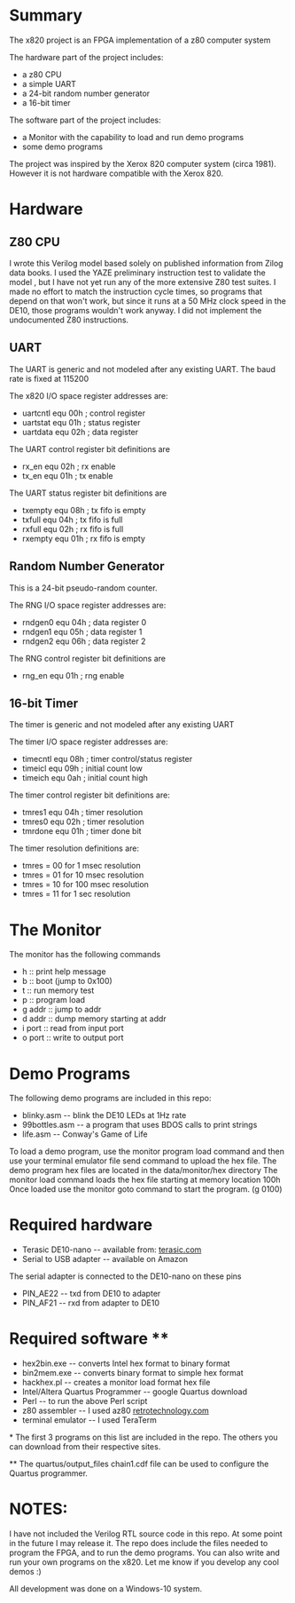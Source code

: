 # Summary

The x820 project is an FPGA implementation of a z80 computer system

The hardware part of the project includes:

- a z80 CPU
- a simple UART
- a 24-bit random number generator
- a 16-bit timer

The software part of the project includes:

- a Monitor with the capability to load and run demo programs
- some demo programs

The project was inspired by the Xerox 820 computer system (circa 1981).
However it is not hardware compatible with the Xerox 820.

# Hardware

## Z80 CPU

I wrote this Verilog model based solely on published information from Zilog data books. I used the YAZE preliminary instruction test to validate the model , but I have not yet run any of the more extensive Z80 test suites. I made no effort to match the instruction cycle times, so programs that depend on that won&#39;t work, but since it runs at a 50 MHz clock speed in the DE10, those programs wouldn&#39;t work anyway. I did not implement the undocumented Z80 instructions.

## UART

The UART is generic and not modeled after any existing UART.
The baud rate is fixed at 115200

The x820 I/O space register addresses are:

- uartcntl equ 00h ; control register
- uartstat equ 01h ; status register
- uartdata equ 02h ; data register

The UART control register bit definitions are

- rx\_en equ 02h ; rx enable
- tx\_en equ 01h ; tx enable

The UART status register bit definitions are

- txempty equ 08h ; tx fifo is empty
- txfull equ 04h ; tx fifo is full
- rxfull equ 02h ; rx fifo is full
- rxempty equ 01h ; rx fifo is empty

## Random Number Generator

This is a 24-bit pseudo-random counter.

The RNG I/O space register addresses are:

- rndgen0 equ 04h ; data register 0
- rndgen1 equ 05h ; data register 1
- rndgen2 equ 06h ; data register 2

The RNG control register bit definitions are

- rng\_en equ 01h ; rng enable

## 16-bit Timer

The timer is generic and not modeled after any existing UART

The timer I/O space register addresses are:

- timecntl equ 08h ; timer control/status register
- timeicl equ 09h ; initial count low
- timeich equ 0ah ; initial count high

The timer control register bit definitions are:

- tmres1 equ 04h ; timer resolution
- tmres0 equ 02h ; timer resolution
- tmrdone equ 01h ; timer done bit

The timer resolution definitions are:

- tmres = 00 for 1 msec resolution
- tmres = 01 for 10 msec resolution
- tmres = 10 for 100 msec resolution
- tmres = 11 for 1 sec resolution

# The Monitor

The monitor has the following commands

- h       :: print help message
- b       :: boot (jump to 0x100)
- t       :: run memory test
- p       :: program load
- g addr  :: jump to addr
- d addr  :: dump memory starting at addr
- i port  :: read from input port
- o port  :: write to output port

# Demo Programs

The following demo programs are included in this repo:

- blinky.asm -- blink the DE10 LEDs at 1Hz rate
- 99bottles.asm -- a program that uses BDOS calls to print strings
- life.asm -- Conway&#39;s Game of Life

To load a demo program, use the monitor program load command and then use your terminal emulator file send command to upload the hex file.
The demo program hex files are located in the data/monitor/hex directory
The monitor load command loads the hex file starting at memory location 100h
Once loaded use the monitor goto command to start the program.  (g 0100)

# Required hardware

- Terasic DE10-nano -- available from: [terasic.com](https://www.terasic.com.tw/en/)
- Serial to USB adapter -- available on Amazon

The serial adapter is connected to the DE10-nano on these pins

- PIN\_AE22 -- txd from DE10 to adapter
- PIN\_AF21 -- rxd from adapter to DE10

# Required software \*\*

- hex2bin.exe -- converts Intel hex format to binary format
- bin2mem.exe -- converts binary format to simple hex format
- hackhex.pl -- creates a monitor load format hex file
- Intel/Altera Quartus Programmer -- google Quartus download
- Perl -- to run the above Perl script
- z80 assembler -- I used az80 [retrotechnology.com](http://www.retrotechnology.com/restore/az80.html)
- terminal emulator -- I used TeraTerm

\* The first 3 programs on this list are included in the repo. The others you can download from their respective sites.

\*\* The quartus/output\_files chain1.cdf file can be used to configure the Quartus programmer.

# NOTES:

I have not included the Verilog RTL source code in this repo. At some point in the future I may release it. The repo does include the files needed to program the FPGA, and to run the demo programs. You can also write and run your own programs on the x820. Let me know if you develop any cool demos :)

All development was done on a Windows-10 system.

